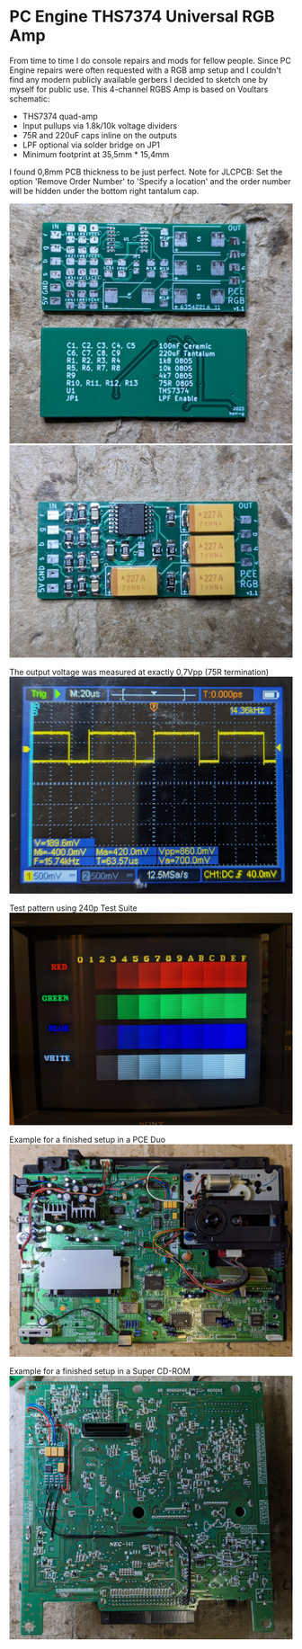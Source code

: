 # PC Engine THS7374 Universal RGB Amp

From time to time I do console repairs and mods for fellow people. Since PC Engine repairs were often requested with a RGB amp setup and I couldn't find any modern publicly available gerbers I decided to sketch one by myself for public use.
This 4-channel RGBS Amp is based on Voultars schematic:
- THS7374 quad-amp
- Input pullups via 1.8k/10k voltage dividers
- 75R and 220uF caps inline on the outputs
- LPF optional via solder bridge on JP1
- Minimum footprint at 35,5mm * 15,4mm

I found 0,8mm PCB thickness to be just perfect.
Note for JLCPCB: Set the option 'Remove Order Number' to 'Specify a location' and the order number will be hidden under the bottom right tantalum cap.

![PCB unpopulated](pcergb_blankpcbs.jpg)
![PCB populated](pcergb_populated.jpg)

The output voltage was measured at exactly 0,7Vpp (75R termination)
![Output voltage measured 0,7Vpp](pcergb_outputamplitude.jpg)

Test pattern using 240p Test Suite
![Test pattern](pcergb_testpattern.jpg)

Example for a finished setup in a PCE Duo
![Example Duo](pcergb_finished.jpg)

Example for a finished setup in a Super CD-ROM
![Example SCDROM](pcergb_scdrom.jpg)
